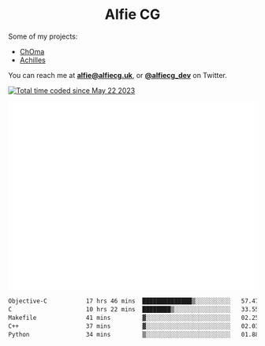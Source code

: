 <h1 align="center">Alfie CG</h1>

Some of my projects:
* [ChOma](https://github.com/opa334/ChOma)
* [Achilles](https://github.com/alfiecg24/Achilles)

You can reach me at **alfie@alfiecg.uk**, or **[@alfiecg_dev](https://twitter.com/alfiecg_dev)** on Twitter.

<a href="https://wakatime.com/@61592169-b9cf-4af8-b6fa-8ac7d4369b01"><img src="https://wakatime.com/badge/user/61592169-b9cf-4af8-b6fa-8ac7d4369b01.svg" alt="Total time coded since May 22 2023" /></a>


<img align="center" src="/github-metrics.svg" alt="Metrics" width="500">

 <!--[![GitHub Streak](https://streak-stats.demolab.com/?user=alfiecg24)](https://git.io/streak-stats)-->

<!--START_SECTION:waka-->

```txt
Objective-C           17 hrs 46 mins  ██████████████▒░░░░░░░░░░   57.47 %
C                     10 hrs 22 mins  ████████▒░░░░░░░░░░░░░░░░   33.55 %
Makefile              41 mins         ▓░░░░░░░░░░░░░░░░░░░░░░░░   02.25 %
C++                   37 mins         ▓░░░░░░░░░░░░░░░░░░░░░░░░   02.03 %
Python                34 mins         ▒░░░░░░░░░░░░░░░░░░░░░░░░   01.88 %
```

<!--END_SECTION:waka-->
